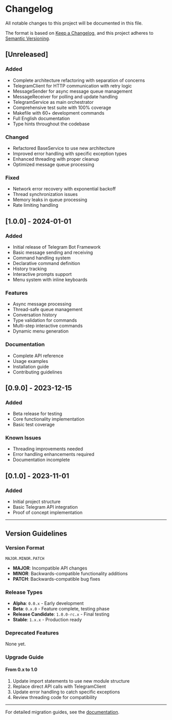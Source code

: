# Changelog

All notable changes to this project will be documented in this file.

The format is based on [Keep a Changelog](https://keepachangelog.com/en/1.0.0/),
and this project adheres to [Semantic Versioning](https://semver.org/spec/v2.0.0.html).

## [Unreleased]

### Added
- Complete architecture refactoring with separation of concerns
- TelegramClient for HTTP communication with retry logic
- MessageSender for async message queue management
- MessageReceiver for polling and update handling
- TelegramService as main orchestrator
- Comprehensive test suite with 100% coverage
- Makefile with 60+ development commands
- Full English documentation
- Type hints throughout the codebase

### Changed
- Refactored BaseService to use new architecture
- Improved error handling with specific exception types
- Enhanced threading with proper cleanup
- Optimized message queue processing

### Fixed
- Network error recovery with exponential backoff
- Thread synchronization issues
- Memory leaks in queue processing
- Rate limiting handling

## [1.0.0] - 2024-01-01

### Added
- Initial release of Telegram Bot Framework
- Basic message sending and receiving
- Command handling system
- Declarative command definition
- History tracking
- Interactive prompts support
- Menu system with inline keyboards

### Features
- Async message processing
- Thread-safe queue management
- Conversation history
- Type validation for commands
- Multi-step interactive commands
- Dynamic menu generation

### Documentation
- Complete API reference
- Usage examples
- Installation guide
- Contributing guidelines

## [0.9.0] - 2023-12-15

### Added
- Beta release for testing
- Core functionality implementation
- Basic test coverage

### Known Issues
- Threading improvements needed
- Error handling enhancements required
- Documentation incomplete

## [0.1.0] - 2023-11-01

### Added
- Initial project structure
- Basic Telegram API integration
- Proof of concept implementation

---

## Version Guidelines

### Version Format
`MAJOR.MINOR.PATCH`

- **MAJOR**: Incompatible API changes
- **MINOR**: Backwards-compatible functionality additions
- **PATCH**: Backwards-compatible bug fixes

### Release Types
- **Alpha**: `0.0.x` - Early development
- **Beta**: `0.x.0` - Feature complete, testing phase
- **Release Candidate**: `1.0.0-rc.x` - Final testing
- **Stable**: `1.x.x` - Production ready

### Deprecated Features
None yet.

### Upgrade Guide

#### From 0.x to 1.0
1. Update import statements to use new module structure
2. Replace direct API calls with TelegramClient
3. Update error handling to catch specific exceptions
4. Review threading code for compatibility

---

For detailed migration guides, see the [documentation](README.md).